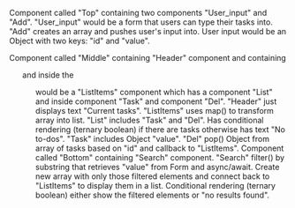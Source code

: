 Component called "Top" containing two components "User_input" and "Add". 
    "User_input" would be a form that users can type their tasks into. 
    "Add" creates an array and pushes user's input into. User input would be an Object with two keys: "id" and "value".

Component called "Middle" containing "Header" component and containing <ul> and inside the <ul> would be a "ListItems" component which has a component "List" and inside component "Task" and component "Del". 
    "Header" just displays text "Current tasks".
    "ListItems" uses map() to transform array into list.
    "List" includes "Task" and "Del". Has conditional rendering (ternary boolean) if there are tasks otherwise has text "No to-dos".
    "Task" includes Object "value".
    "Del" pop() Object from array of tasks based on "id" and callback to "ListItems".
Component called "Bottom" containing "Search" component. 
    "Search" filter() by substring that retrieves "value" from Form and async/await. Create new array with only those filtered elements and connect back to "ListItems" to display them in a list. Conditional rendering (ternary boolean) either show the filtered elements or "no results found".

